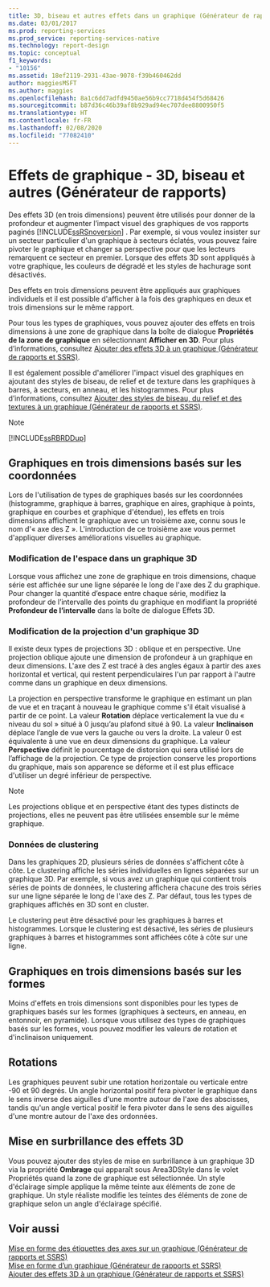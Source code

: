 ```yaml
---
title: 3D, biseau et autres effets dans un graphique (Générateur de rapports) | Microsoft Docs
ms.date: 03/01/2017
ms.prod: reporting-services
ms.prod_service: reporting-services-native
ms.technology: report-design
ms.topic: conceptual
f1_keywords:
- "10156"
ms.assetid: 18ef2119-2931-43ae-9078-f39b460462dd
author: maggiesMSFT
ms.author: maggies
ms.openlocfilehash: 8a1c6dd7adfd9450ae56b9cc7718d454f5d68426
ms.sourcegitcommit: b87d36c46b39af8b929ad94ec707dee8800950f5
ms.translationtype: HT
ms.contentlocale: fr-FR
ms.lasthandoff: 02/08/2020
ms.locfileid: "77082410"
---
```

# <a name="chart-effects---3d-bevel-and-other-report-builder"></a>Effets de graphique - 3D, biseau et autres (Générateur de rapports)
  Des effets 3D (en trois dimensions) peuvent être utilisés pour donner de la profondeur et augmenter l’impact visuel des graphiques de vos rapports paginés [!INCLUDE[ssRSnoversion](../../includes/ssrsnoversion-md.md)] . Par exemple, si vous voulez insister sur un secteur particulier d'un graphique à secteurs éclatés, vous pouvez faire pivoter le graphique et changer sa perspective pour que les lecteurs remarquent ce secteur en premier. Lorsque des effets 3D sont appliqués à votre graphique, les couleurs de dégradé et les styles de hachurage sont désactivés.  
  
 Des effets en trois dimensions peuvent être appliqués aux graphiques individuels et il est possible d'afficher à la fois des graphiques en deux et trois dimensions sur le même rapport.  
  
 Pour tous les types de graphiques, vous pouvez ajouter des effets en trois dimensions à une zone de graphique dans la boîte de dialogue **Propriétés de la zone de graphique** en sélectionnant **Afficher en 3D**. Pour plus d’informations, consultez [Ajouter des effets 3D à un graphique &#40;Générateur de rapports et SSRS&#41;](../../reporting-services/report-design/chart-effects-add-3d-effects-report-builder.md).  
  
 Il est également possible d'améliorer l'impact visuel des graphiques en ajoutant des styles de biseau, de relief et de texture dans les graphiques à barres, à secteurs, en anneau, et les histogrammes. Pour plus d’informations, consultez [Ajouter des styles de biseau, du relief et des textures à un graphique &#40;Générateur de rapports et SSRS&#41;](../../reporting-services/report-design/chart-effects-add-bevel-emboss-or-texture-report-builder.md).  
  
> [!NOTE]  
>  [!INCLUDE[ssRBRDDup](../../includes/ssrbrddup-md.md)]  
  
## <a name="coordinate-based-three-dimensional-charts"></a>Graphiques en trois dimensions basés sur les coordonnées  
 Lors de l'utilisation de types de graphiques basés sur les coordonnées (histogramme, graphique à barres, graphique en aires, graphique à points, graphique en courbes et graphique d'étendue), les effets en trois dimensions affichent le graphique avec un troisième axe, connu sous le nom d'« axe des Z ». L'introduction de ce troisième axe vous permet d'appliquer diverses améliorations visuelles au graphique.  
  
### <a name="changing-the-white-space-in-a-3d-chart"></a>Modification de l'espace dans un graphique 3D  
 Lorsque vous affichez une zone de graphique en trois dimensions, chaque série est affichée sur une ligne séparée le long de l'axe des Z du graphique. Pour changer la quantité d’espace entre chaque série, modifiez la profondeur de l’intervalle des points du graphique en modifiant la propriété **Profondeur de l’intervalle** dans la boîte de dialogue Effets 3D.  
  
### <a name="changing-the-projection-of-a-3d-chart"></a>Modification de la projection d'un graphique 3D  
 Il existe deux types de projections 3D : oblique et en perspective. Une projection oblique ajoute une dimension de profondeur à un graphique en deux dimensions. L'axe des Z est tracé à des angles égaux à partir des axes horizontal et vertical, qui restent perpendiculaires l'un par rapport à l'autre comme dans un graphique en deux dimensions.  
  
 La projection en perspective transforme le graphique en estimant un plan de vue et en traçant à nouveau le graphique comme s'il était visualisé à partir de ce point. La valeur **Rotation** déplace verticalement la vue du « niveau du sol » situé à 0 jusqu’au plafond situé à 90. La valeur **Inclinaison** déplace l’angle de vue vers la gauche ou vers la droite. La valeur 0 est équivalente à une vue en deux dimensions du graphique. La valeur **Perspective** définit le pourcentage de distorsion qui sera utilisé lors de l’affichage de la projection. Ce type de projection conserve les proportions du graphique, mais son apparence se déforme et il est plus efficace d'utiliser un degré inférieur de perspective.  
  
> [!NOTE]  
>  Les projections oblique et en perspective étant des types distincts de projections, elles ne peuvent pas être utilisées ensemble sur le même graphique.  
  
### <a name="clustering-data"></a>Données de clustering  
 Dans les graphiques 2D, plusieurs séries de données s'affichent côte à côte. Le clustering affiche les séries individuelles en lignes séparées sur un graphique 3D. Par exemple, si vous avez un graphique qui contient trois séries de points de données, le clustering affichera chacune des trois séries sur une ligne séparée le long de l'axe des Z. Par défaut, tous les types de graphiques affichés en 3D sont en cluster.  
  
 Le clustering peut être désactivé pour les graphiques à barres et histogrammes. Lorsque le clustering est désactivé, les séries de plusieurs graphiques à barres et histogrammes sont affichées côte à côte sur une ligne.  
  
## <a name="shape-based-three-dimensional-charts"></a>Graphiques en trois dimensions basés sur les formes  
 Moins d'effets en trois dimensions sont disponibles pour les types de graphiques basés sur les formes (graphiques à secteurs, en anneau, en entonnoir, en pyramide). Lorsque vous utilisez des types de graphiques basés sur les formes, vous pouvez modifier les valeurs de rotation et d'inclinaison uniquement.  
  
## <a name="rotations"></a>Rotations  
 Les graphiques peuvent subir une rotation horizontale ou verticale entre -90 et 90 degrés. Un angle horizontal positif fera pivoter le graphique dans le sens inverse des aiguilles d'une montre autour de l'axe des abscisses, tandis qu'un angle vertical positif le fera pivoter dans le sens des aiguilles d'une montre autour de l'axe des ordonnées.  
  
## <a name="highlighting-3d-effects"></a>Mise en surbrillance des effets 3D  
 Vous pouvez ajouter des styles de mise en surbrillance à un graphique 3D via la propriété **Ombrage** qui apparaît sous Area3DStyle dans le volet Propriétés quand la zone de graphique est sélectionnée. Un style d'éclairage simple applique la même teinte aux éléments de zone de graphique. Un style réaliste modifie les teintes des éléments de zone de graphique selon un angle d'éclairage spécifié.  
  
## <a name="see-also"></a>Voir aussi  
 [Mise en forme des étiquettes des axes sur un graphique &#40;Générateur de rapports et SSRS&#41;](../../reporting-services/report-design/formatting-axis-labels-on-a-chart-report-builder-and-ssrs.md)   
 [Mise en forme d’un graphique &#40;Générateur de rapports et SSRS&#41;](../../reporting-services/report-design/formatting-a-chart-report-builder-and-ssrs.md)   
 [Ajouter des effets 3D à un graphique &#40;Générateur de rapports et SSRS&#41;](../../reporting-services/report-design/chart-effects-add-3d-effects-report-builder.md)  
  
  
